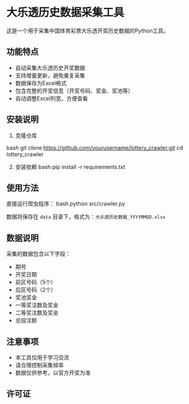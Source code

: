 # 大乐透历史数据采集工具

这是一个用于采集中国体育彩票大乐透开奖历史数据的Python工具。

## 功能特点

- 自动采集大乐透历史开奖数据
- 支持增量更新，避免重复采集
- 数据保存为Excel格式
- 包含完整的开奖信息（开奖号码、奖金、奖池等）
- 自动调整Excel列宽，方便查看

## 安装说明

1. 克隆仓库 

bash
git clone https://github.com/yourusername/lottery_crawler.git
cd lottery_crawler

2. 安装依赖
bash
pip install -r requirements.txt

## 使用方法

直接运行爬虫程序：
bash
python src/crawler.py


数据将保存在 `data` 目录下，格式为：`大乐透历史数据_YYYYMMDD.xlsx`

## 数据说明

采集的数据包含以下字段：
- 期号
- 开奖日期
- 前区号码（5个）
- 后区号码（2个）
- 奖池奖金
- 一等奖注数及奖金
- 二等奖注数及奖金
- 总投注额

## 注意事项

- 本工具仅用于学习交流
- 请合理控制采集频率
- 数据仅供参考，以官方开奖为准

## 许可证

